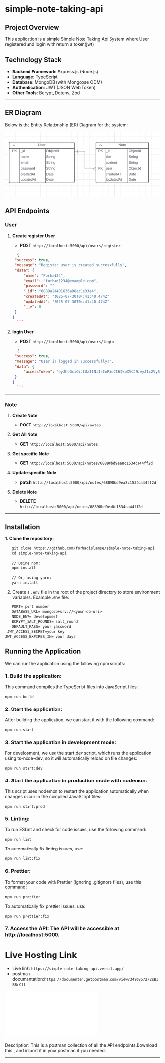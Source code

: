 # simple-note-taking-api

## Project Overview

This application is a simple Simple Note Taking Api System where User registered and login with return a token(jwt)

## **Technology Stack**

- **Backend Framework**: Express.js (Node.js)
- **Language**: TypeScript
- **Database**: MongoDB (with Mongoose ODM)
- **Authentication**: JWT (JSON Web Token)
- **Other Tools**: Bcrypt, Dotenv, Zod

---

## **ER Diagram**

Below is the Entity Relationship (ER) Diagram for the system:

![ER Diagram](./lucidchart.PNG)

## **API Endpoints**

### **User**

1. **Create register User**

   - **POST** `http://localhost:5000/api/users/register`

   ````json
     {
    "success": true,
    "message": "Register user is created successfully",
    "data": {
        "name": "Forhad34",
        "email": "forhad1234@example.com",
        "password": "",
        "_id": "6889a28401636a98ec1e33e4",
        "createdAt": "2025-07-30T04:41:40.474Z",
        "updatedAt": "2025-07-30T04:41:40.474Z",
        "__v": 0
    }
   }
     ```

   ````

1. **login User**

   - **POST** `http://localhost:5000/api/users/login`

   ````json
     {
    "success": true,
    "message": "User is logged in successfully!",
    "data": {
        "accessToken": "eyJhbGciOiJIUzI1NiIsInR5cCI6IkpXVCJ9.eyJ1c2VySWQiOiI2ODg5YTI4NDAxNjM2YTk4ZWMxZTMzZTQiLCJlbWFpbCI6ImZvcmhhZDEyMzRAZXhhbXBsZS5jb20iLCJpYXQiOjE3NTM4NTA1NjUsImV4cCI6MTc1NjQ0MjU2NX0.p1Fic6n2EpkrA5H-iATr1YlrYI8_x2H6QsnrY9JoqkY"
    }
   }
     ```
   ````

---

### **Note**

1. **Create Note**

   - **POST** `http://localhost:5000/api/notes`

2. **Get All Note**

   - **GET** `http://localhost:5000/api/notes`

3. **Get specific Note**

   - **GET** `http://localhost:5000/api/notes/68898bd9ea8c1534ca44ff2d`

4. **Update specific Note**

   - **patch** `http://localhost:5000/api/notes/68898bd9ea8c1534ca44ff2d`

5. **Delete Note**

   - **DELETE** `http://localhost:5000/api/notes/68898bd9ea8c1534ca44ff2d`

---

## Installation

**1. Clone the repository:**

```
   git clone https://github.com/forhadislamse/simple-note-taking-api
   cd simple-note-taking-api

   // Using npm:
   npm install

   // Or, using yarn:
   yarn install
```

2. Create a `.env` file in the root of the project directory to store environment variables. Example .env file:

```
   PORT= port number
   DATABASE_URL= mongodb+srv://<your-db-uri>
   NODE_ENV= development
   BCRYPT_SALT_ROUNDS= salt_round
   DEFAULT_PASS= your password
 JWT_ACCESS_SECRET=your key
JWT_ACCESS_EXPIRES_IN= your days

```

## Running the Application

We can run the application using the following npm scripts:

### **1. Build the application:**

This command compiles the TypeScript files into JavaScript files:

`npm run build`

### **2. Start the application:**

After building the application, we can start it with the following command:

`npm run start`

### **3. Start the application in development mode:**

For development, we use the start:dev script, which runs the application using ts-node-dev, so it will automatically reload on file changes:

`npm run start:dev`

### **4. Start the application in production mode with nodemon:**

This script uses nodemon to restart the application automatically when changes occur in the compiled JavaScript files:

`npm run start:prod`

### **5. Linting:**

To run ESLint and check for code issues, use the following command:

`npm run lint`

To automatically fix linting issues, use:

`npm run lint:fix`

### **6. Prettier:**

To format your code with Prettier (ignoring .gitignore files), use this command:

`npm run prettier`

To automatically fix prettier issues, use:

`npm run prettier:fix`

### **7. Access the API:** The API will be accessible at http://localhost:5000.

# Live Hosting Link

- Live link: `https://simple-note-taking-api.vercel.app/`
- postman documentation:`https://documenter.getpostman.com/view/34968572/2sB3B8rCft`

![POSTMAN COLLECTION](./simple-note-taking-api.postman_collection.json)

Description: This is a postman collection of all the API endpoints.Download this , and import it in your postman if you needed.

---
